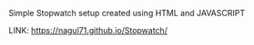 Simple Stopwatch setup created using HTML and JAVASCRIPT


LINK:
https://nagul71.github.io/Stopwatch/
